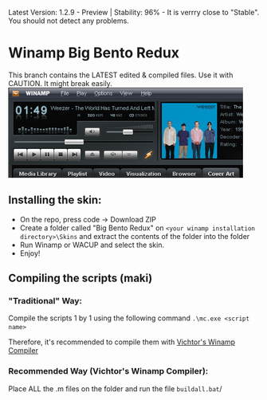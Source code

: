 Latest Version: 1.2.9 - Preview | Stability: 96% - It is verrry close to "Stable". You should not detect any problems.
# Winamp Big Bento Redux
This branch contains the LATEST edited & compiled files. Use it with CAUTION. It might break easily.
<br>![img](screenshot.png)

## Installing the skin:
- On the repo, press code -> Download ZIP
- Create a folder called "Big Bento Redux" on ``<your winamp installation directory>\Skins`` and extract the contents of the folder into the folder
- Run Winamp or WACUP and select the skin.
- Enjoy!
## Compiling the scripts (maki)

### "Traditional" Way:

Compile the scripts 1 by 1 using the following command ``.\mc.exe <script name>``

Therefore, it's recommended to compile them with [Vichtor's Winamp Compiler](https://drive.google.com/file/d/1rejKyZkHaDyFJh-iARvx_QIFQkzMbqO8/view) 
### Recommended Way (Vichtor's Winamp Compiler):
Place ALL the .m files on the folder and run the file ``buildall.bat``/


